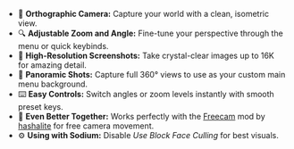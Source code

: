 - 🧭 **Orthographic Camera:** Capture your world with a clean, isometric view.  
- 🔍 **Adjustable Zoom and Angle:** Fine-tune your perspective through the menu or quick keybinds.  
- 📸 **High-Resolution Screenshots:** Take crystal-clear images up to 16K for amazing detail.  
- 🌅 **Panoramic Shots:** Capture full 360° views to use as your custom main menu background.  
- ⌨️ **Easy Controls:** Switch angles or zoom levels instantly with smooth preset keys.  
- 🧩 **Even Better Together:** Works perfectly with the [Freecam](https://www.curseforge.com/minecraft/mc-mods/free-cam) mod by [hashalite](https://www.curseforge.com/members/hashalite/projects) for free camera movement.  
- ⚙️ **Using with Sodium:** Disable *Use Block Face Culling* for best visuals.  
